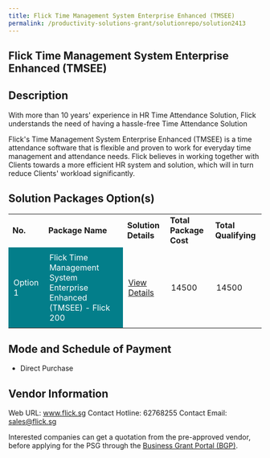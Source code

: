 ```yaml
---
title: Flick Time Management System Enterprise Enhanced (TMSEE)
permalink: /productivity-solutions-grant/solutionrepo/solution2413
---
```


## Flick Time Management System Enterprise Enhanced (TMSEE)

## Description

With more than 10 years' experience in HR Time Attendance Solution, Flick understands the need of having a hassle-free Time Attendance Solution

Flick's Time Management System Enterprise Enhanced (TMSEE) is a time attendance software that is flexible and proven to work for everyday time management and attendance needs. Flick believes in working together with Clients towards a more efficient HR system and solution, which will in turn reduce Clients' workload significantly.

## Solution Packages Option(s)

<table>
<tr>
<td><b>No.</b></td>
<td><b>Package Name</b></td>
<td><b>Solution Details</b></td>
<td><b>Total Package Cost</b></td>
<td><b>Total Qualifying</b></td>
</tr>
<tr>
<td style='padding: 10px; background-color: #037E8A; color: #FFFFFF;'>Option 1</td>
<td style='padding: 10px; background-color: #037E8A; color: #FFFFFF;'>Flick Time Management System Enterprise Enhanced (TMSEE) - Flick 200</td>
<td style='padding: 10px;'><a href='https://www.gobusiness.gov.sg/images/psg/Flick_Solutions_20200968_Desensitised_Annex_3_Part_5.pdf' target='_blank'>View Details</a></td>
<td style='padding: 10px;'>14500</td>
<td style='padding: 10px;'>14500</td>
</tr>
</table>

## Mode and Schedule of Payment

 - Direct Purchase

## Vendor Information

 Web URL: www.flick.sg 
Contact Hotline: 62768255 
Contact Email: sales@flick.sg 


Interested companies can get a quotation from the pre-approved vendor, before applying for the PSG through the <a href='https://www.businessgrants.gov.sg/'>Business Grant Portal (BGP)</a>.

<script src="/jquery/resize-tables.js"></script>
